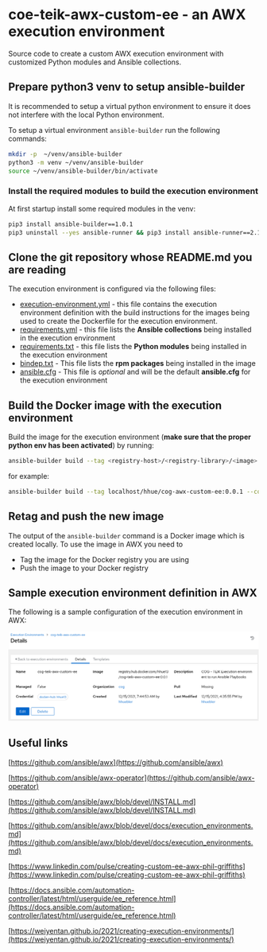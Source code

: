 # coe-teik-awx-custom-ee - an AWX execution environment

Source code to create a custom AWX execution environment with customized Python modules and Ansible collections.

## Prepare python3 venv to setup ansible-builder

It is recommended to setup  a virtual python environment to ensure it does not interfere with the local Python environment.

To setup a virtual environment `ansible-builder` run the following commands:

```bash
mkdir -p  ~/venv/ansible-builder
python3 -m venv ~/venv/ansible-builder
source ~/venv/ansible-builder/bin/activate
```

### Install the required modules to build the execution environment

At first startup install some required modules in the venv:

```bash
pip3 install ansible-builder==1.0.1
pip3 uninstall --yes ansible-runner && pip3 install ansible-runner==2.1.3
```

## Clone the git repository whose README.md you are reading

The execution environment is configured via the following files:

- [execution-environment.yml](https://github.com/hhue13/cog-teik-awx-custom-ee/blob/master/execution-environment.yml) - this file contains the execution environment definition with the build instructions for the images being used to create the Dockerfile for the execution environment.
- [requirements.yml](https://github.com/hhue13/cog-teik-awx-custom-ee/blob/master/requirements.yml) - this file lists the **Ansible collections** being installed in the execution environment
- [requirements.txt](https://github.com/hhue13/cog-teik-awx-custom-ee/blob/master/requirements.txt) - this file lists the **Python modules** being installed in the execution environment
- [bindep.txt](https://github.com/hhue13/cog-teik-awx-custom-ee/blob/master/bindep.txt) - This file lists the **rpm packages** being installed in the image
- [ansible.cfg](https://github.com/hhue13/cog-teik-awx-custom-ee/blob/master/ansible.cfg) - This file is *optional* and will be the default **ansible.cfg** for the execution environment

## Build the Docker image with the execution environment

Build the image for the execution environment (**make sure that the proper python env has been activated**) by running:

```bash
ansible-builder build --tag <registry-host>/<registry-library>/<image>:<tag> --context ./context --container-runtime podman
```

for example:

```bash
ansible-builder build --tag localhost/hhue/cog-awx-custom-ee:0.0.1 --context ./context --container-runtime podman
```

## Retag and push the new image

The output of the `ansible-builder` command is a Docker image which is created locally. To use the image in AWX you need to

- Tag the image for the Docker registry you are using
- Push the image to your Docker registry

## Sample execution environment definition in AWX

The following is a sample configuration of the execution environment in AWX:

![cog-teik-awx-custom-ee](images/sample_awx_ee.png)

## Useful links

[https://github.com/ansible/awx](https://github.com/ansible/awx)

[https://github.com/ansible/awx-operator](https://github.com/ansible/awx-operator)

[https://github.com/ansible/awx/blob/devel/INSTALL.md](https://github.com/ansible/awx/blob/devel/INSTALL.md)

[https://github.com/ansible/awx/blob/devel/docs/execution_environments.md](https://github.com/ansible/awx/blob/devel/docs/execution_environments.md)

[https://www.linkedin.com/pulse/creating-custom-ee-awx-phil-griffiths](https://www.linkedin.com/pulse/creating-custom-ee-awx-phil-griffiths)

[https://docs.ansible.com/automation-controller/latest/html/userguide/ee_reference.html](https://docs.ansible.com/automation-controller/latest/html/userguide/ee_reference.html)

[https://weiyentan.github.io/2021/creating-execution-environments/](https://weiyentan.github.io/2021/creating-execution-environments/)
